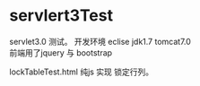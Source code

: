 servlert3Test
=============

servlet3.0 测试。
开发环境 eclise jdk1.7  tomcat7.0  
前端用了jquery 与 bootstrap


lockTableTest.html   纯js 实现 锁定行列。
